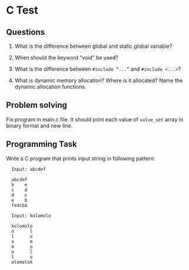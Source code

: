 # C Test

## Questions

1. What is the difference between global and static global variable?

3. When should the keyword “void” be used?

4. What is the difference between `#include “...”` and `#include <...>`?

5. What is dynamic memory allocation? Where is it allocated? Name the dynamic allocation functions.

## Problem solving
Fix program in main.c file. It should print each value of `value_set` array in binary format and new line.

## Programming Task

Write a C program that prints input string in following pattern:
```console
  Input: abcdef

  abcdef
  b    e
  c    d
  d    c
  e    b
  fedcba

  Input: kolomolo

  kolomolo
  o      l
  l      o
  o      m
  m      o
  o      l
  l      o
  olomolok
  ```